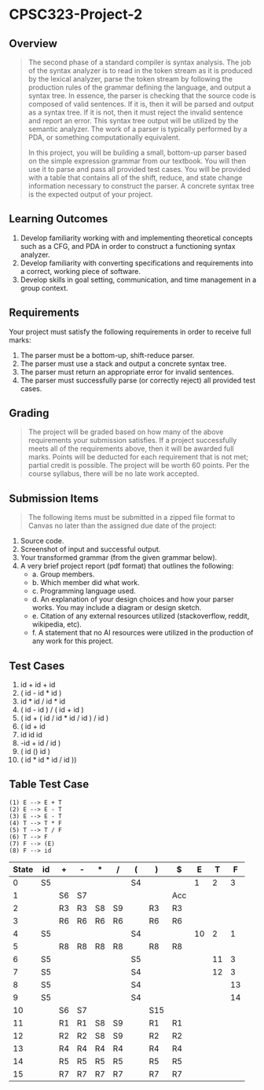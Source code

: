 # CPSC323-Project-2

## Overview
> The second phase of a standard compiler is syntax analysis. The job of the syntax
analyzer is to read in the token stream as it is produced by the lexical analyzer, parse the token stream by following the production rules of the grammar defining the language, and output a syntax tree. In essence, the parser is checking that the source code is composed of valid sentences. If it is, then it will be parsed and output as a syntax tree. If it is not, then it must reject the invalid sentence and report an error. This syntax tree output will be utilized by the semantic analyzer. The work of a parser is typically performed by a PDA, or something computationally
equivalent.
> 
> In this project, you will be building a small, bottom-up parser based on the simple
expression grammar from our textbook. You will then use it to parse and pass all provided test cases. You will be provided with a table that contains all of the shift, reduce, and state change information necessary to construct the parser. A concrete syntax tree is the expected output of your project.


## Learning Outcomes
1. Develop familiarity working with and implementing theoretical concepts such as a CFG,
and PDA in order to construct a functioning syntax analyzer.
2. Develop familiarity with converting specifications and requirements into a correct,
working piece of software.
3. Develop skills in goal setting, communication, and time management in a group context.


## Requirements
Your project must satisfy the following requirements in order to receive full marks:
1. The parser must be a bottom-up, shift-reduce parser.
2. The parser must use a stack and output a concrete syntax tree.
3. The parser must return an appropriate error for invalid sentences.
4. The parser must successfully parse (or correctly reject) all provided test cases.


## Grading
> The project will be graded based on how many of the above requirements your
submission satisfies. If a project successfully meets all of the requirements above, then it will be awarded full marks. Points will be deducted for each requirement that is not met; partial credit is possible. The project will be worth 60 points. Per the course syllabus, there will be no late work accepted.


## Submission Items
> The following items must be submitted in a zipped file format to Canvas no later than the assigned due date of the project:
1. Source code.
2. Screenshot of input and successful output.
3. Your transformed grammar (from the given grammar below).
4. A very brief project report (pdf format) that outlines the following:
    - a. Group members.
    - b. Which member did what work.
    - c. Programming language used.
    - d. An explanation of your design choices and how your parser works. You may include a diagram or design sketch.
    - e. Citation of any external resources utilized (stackoverflow, reddit, wikipedia, etc).
    - f. A statement that no AI resources were utilized in the production of any work for this project.


## Test Cases
1. id + id + id
2. ( id - id * id )
3. id * id / id * id
4. ( id - id ) / ( id + id )
5. ( id + ( id / id * id / id ) / id )
6. ( id + id
7. id id id
8. -id + id / id )
9. ( id () id )
10. ( id * id * id / id ))

## Table Test Case
```
(1) E --> E + T
(2) E --> E - T
(3) E --> E - T
(4) T --> T * F
(5) T --> T / F
(6) T --> F
(7) F --> (E)
(8) F --> id
```

| State  | id  | +  | -  | *  | /  | (  | )  | $  | E | T | F |
|---- |---- |---- |---- |---- |---- |---- |---- |---- |---- |---- |---- |
| 0  |  S5   |     |     |     |     |  S4   |     |     |   1  |  2   |  3   |
| 1  |     |  S6   |  S7   |     |     |     |     |  Acc   |     |     |     |
| 2  |     |  R3   |  R3   |  S8   |  S9   |     |  R3   |  R3   |     |     |     |
| 3  |     |   R6  |  R6   |  R6   |  R6   |     |  R6   |  R6   |     |     |     |
| 4  |   S5  |     |     |     |     |  S4   |     |     |  10   |   2  |  1   |
| 5  |     |  R8   |  R8   |  R8   | R8    |     |  R8   |  R8   |     |     |     |
| 6  | S5    |     |     |     |     |  S5   |     |     |     |  11   |  3   |
| 7  |  S5   |     |     |     |     |  S4   |     |     |     |  12   |  3   |
| 8  |  S5   |     |     |     |     | S4    |     |     |     |     |  13   |
| 9  |   S5  |     |     |     |     | S4    |     |     |     |     |  14   |
| 10 |     |  S6   |  S7   |     |     |     |  S15   |     |     |     |     |
| 11 |     |  R1   |  R1   |   S8  |  S9   |     |  R1   |  R1   |     |     |     |
| 12 |     |  R2   |  R2   |   S8  |  S9   |     |  R2   |  R2   |     |     |     |
| 13 |     |  R4   |  R4   |  R4   |  R4   |     |  R4   |  R4   |     |     |     |
| 14 |     |  R5   |  R5   |  R5   |  R5   |     |  R5   |  R5   |     |     |     |
| 15 |     |  R7   |  R7   |  R7   |  R7   |     |  R7   |  R7   |     |     |     |

